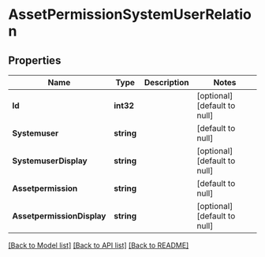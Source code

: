 # AssetPermissionSystemUserRelation

## Properties
Name | Type | Description | Notes
------------ | ------------- | ------------- | -------------
**Id** | **int32** |  | [optional] [default to null]
**Systemuser** | **string** |  | [default to null]
**SystemuserDisplay** | **string** |  | [optional] [default to null]
**Assetpermission** | **string** |  | [default to null]
**AssetpermissionDisplay** | **string** |  | [optional] [default to null]

[[Back to Model list]](../README.md#documentation-for-models) [[Back to API list]](../README.md#documentation-for-api-endpoints) [[Back to README]](../README.md)


